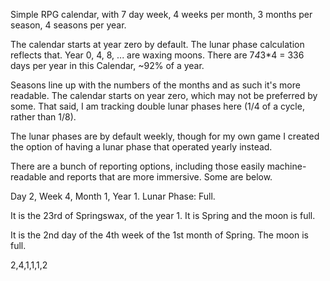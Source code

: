 Simple RPG calendar, with 7 day week, 4 weeks per month,
3 months per season, 4 seasons per year.

The calendar starts at year zero by default. The lunar phase calculation
reflects that. Year 0, 4, 8, ... are waxing moons.
There are 7*4*3*4 = 336 days per year in this Calendar, ~92% of a year.

Seasons line up with the numbers of the months and as such it's more
readable. The calendar starts on year zero, which may not be preferred 
by some. That said, I am tracking double lunar phases here (1/4 of a 
cycle, rather than 1/8).

The lunar phases are by default weekly, though for my own game I created the
option of having a lunar phase that operated yearly instead.

There are a bunch of reporting options, including those easily machine-
readable and reports that are more immersive. Some are below.

Day 2, Week 4, Month 1, Year 1. Lunar Phase: Full.

It is the 23rd of Springswax, of the year 1. It is Spring and the moon is full.

It is the 2nd day of the 4th week of the 1st month of Spring. The moon is full.

2,4,1,1,1,2

